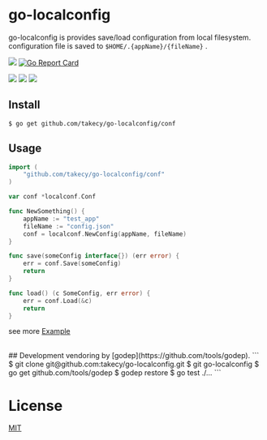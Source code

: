 # go-localconfig

go-localconfig is provides save/load configuration from local filesystem.  
configuration file is saved to `$HOME/.{appName}/{fileName}` .

![](https://img.shields.io/travis/takecy/go-localconfig.svg?style=flat-square)
[![Go Report Card](https://goreportcard.com/badge/github.com/takecy/go-localconfig)](https://goreportcard.com/report/github.com/takecy/go-localconfig)

![](https://img.shields.io/badge/golang-1.6-blue.svg?style=flat-square)
[![](https://img.shields.io/badge/godoc-reference-blue.svg?style=flat-square)](https://godoc.org/github.com/takecy/go-localconfig)
![](https://img.shields.io/badge/license-MIT-blue.svg?style=flat-square)

## Install
```shell
$ go get github.com/takecy/go-localconfig/conf
```

## Usage
```go
import (
	"github.com/takecy/go-localconfig/conf"
)

var conf *localconf.Conf

func NewSomething() {
	appName := "test_app"
	fileName := "config.json"
	conf = localconf.NewConfig(appName, fileName)
}

func save(someConfig interface{}) (err error) {
	err = conf.Save(someConfig)
	return
}

func load() (c SomeConfig, err error) {
	err = conf.Load(&c)
	return
}
```

see more [Example](./example/example.go)


<br/>
## Development
vendoring by [godep](https://github.com/tools/godep).
```
$ git clone git@github.com:takecy/go-localconfig.git
$ git go-localconfig
$ go get github.com/tools/godep
$ godep restore
$ go test ./...
```

# License
[MIT](./LICENSE)
